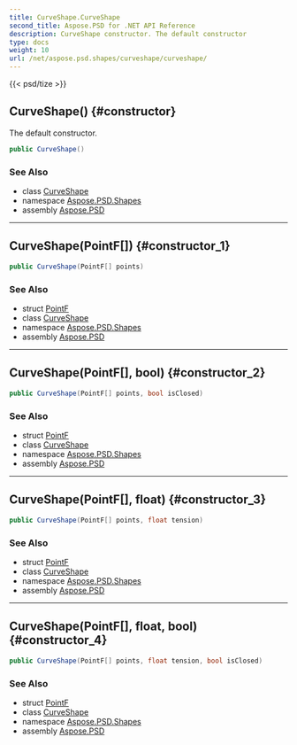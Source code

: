 ```yaml
---
title: CurveShape.CurveShape
second_title: Aspose.PSD for .NET API Reference
description: CurveShape constructor. The default constructor
type: docs
weight: 10
url: /net/aspose.psd.shapes/curveshape/curveshape/
---
```

{{< psd/tize >}}
## CurveShape() {#constructor}

The default constructor.

```csharp
public CurveShape()
```

### See Also

* class [CurveShape](../)
* namespace [Aspose.PSD.Shapes](../../curveshape/)
* assembly [Aspose.PSD](../../../)

---

## CurveShape(PointF[]) {#constructor_1}

```csharp
public CurveShape(PointF[] points)
```

### See Also

* struct [PointF](../../../aspose.psd/pointf/)
* class [CurveShape](../)
* namespace [Aspose.PSD.Shapes](../../curveshape/)
* assembly [Aspose.PSD](../../../)

---

## CurveShape(PointF[], bool) {#constructor_2}

```csharp
public CurveShape(PointF[] points, bool isClosed)
```

### See Also

* struct [PointF](../../../aspose.psd/pointf/)
* class [CurveShape](../)
* namespace [Aspose.PSD.Shapes](../../curveshape/)
* assembly [Aspose.PSD](../../../)

---

## CurveShape(PointF[], float) {#constructor_3}

```csharp
public CurveShape(PointF[] points, float tension)
```

### See Also

* struct [PointF](../../../aspose.psd/pointf/)
* class [CurveShape](../)
* namespace [Aspose.PSD.Shapes](../../curveshape/)
* assembly [Aspose.PSD](../../../)

---

## CurveShape(PointF[], float, bool) {#constructor_4}

```csharp
public CurveShape(PointF[] points, float tension, bool isClosed)
```

### See Also

* struct [PointF](../../../aspose.psd/pointf/)
* class [CurveShape](../)
* namespace [Aspose.PSD.Shapes](../../curveshape/)
* assembly [Aspose.PSD](../../../)


